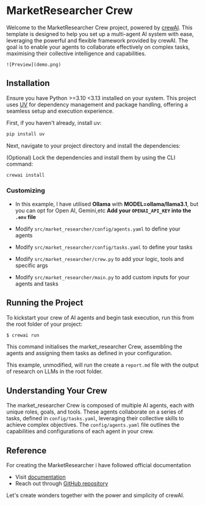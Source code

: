 # MarketResearcher Crew

Welcome to the MarketResearcher Crew project, powered by [crewAI](https://crewai.com). This template is designed to help you set up a multi-agent AI system with ease, leveraging the powerful and flexible framework provided by crewAI. The goal is to enable your agents to collaborate effectively on complex tasks, maximising their collective intelligence and capabilities.
```
![Preview](demo.png)
```
## Installation

Ensure you have Python >=3.10 <3.13 installed on your system. This project uses [UV](https://docs.astral.sh/uv/) for dependency management and package handling, offering a seamless setup and execution experience.

First, if you haven't already, install uv:

```bash
pip install uv
```

Next, navigate to your project directory and install the dependencies:

(Optional) Lock the dependencies and install them by using the CLI command:
```bash
crewai install
```
### Customizing
- In this example, I have utilised **Ollama** with **MODEL=ollama/llama3.1**, but you can opt for Open AI, Gemini,etc
**Add your `OPENAI_API_KEY` into the `.env` file**

- Modify `src/market_researcher/config/agents.yaml` to define your agents
- Modify `src/market_researcher/config/tasks.yaml` to define your tasks
- Modify `src/market_researcher/crew.py` to add your logic, tools and specific args
- Modify `src/market_researcher/main.py` to add custom inputs for your agents and tasks

## Running the Project

To kickstart your crew of AI agents and begin task execution, run this from the root folder of your project:

```bash
$ crewai run
```

This command initialises the market_researcher Crew, assembling the agents and assigning them tasks as defined in your configuration.

This example, unmodified, will run the create a `report.md` file with the output of research on LLMs in the root folder.

## Understanding Your Crew

The market_researcher Crew is composed of multiple AI agents, each with unique roles, goals, and tools. These agents collaborate on a series of tasks, defined in `config/tasks.yaml`, leveraging their collective skills to achieve complex objectives. The `config/agents.yaml` file outlines the capabilities and configurations of each agent in your crew.

## Reference

For creating the MarketResearcher i have followed official documentation
- Visit  [documentation](https://docs.crewai.com)
- Reach out through [GitHub repository](https://github.com/joaomdmoura/crewai)


Let's create wonders together with the power and simplicity of crewAI.
